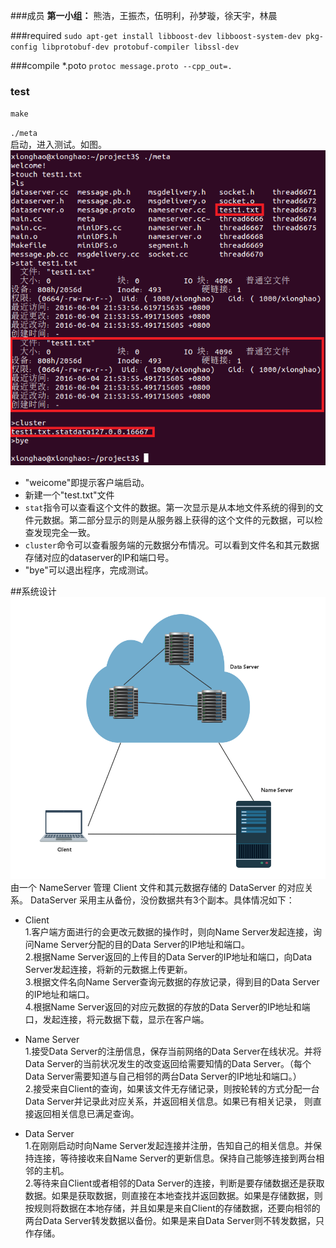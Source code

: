 ###成员
**第一小组：**
熊浩，王振杰，伍明利，孙梦璇，徐天宇，林晨

###required
 `sudo apt-get install libboost-dev libboost-system-dev pkg-config libprotobuf-dev protobuf-compiler libssl-dev`


###compile *.poto
`protoc message.proto --cpp_out=.`


### test
`make`
<br/>

 `./meta`<br/>
启动，进入测试。如图。<br/>
![测试](test.png)<br/>
- "weicome"即提示客户端启动。<br/>
- 新建一个"test.txt"文件<br/>
- `stat`指令可以查看这个文件的数据。第一次显示是从本地文件系统的得到的文件元数据。第二部分显示的则是从服务器上获得的这个文件的元数据，可以检查发现完全一致。<br/>
- `cluster`命令可以查看服务端的元数据分布情况。可以看到文件名和其元数据存储对应的dataserver的IP和端口号。<br/>
- "bye"可以退出程序，完成测试。<br/>


##系统设计 
![系统设计](miniDFS.png)<br/>
由一个 NameServer 管理 Client 文件和其元数据存储的 DataServer 的对应关系。
DataServer 采用主从备份，没份数据共有3个副本。具体情况如下：

- Client<br/>
1.客户端方面进行的会更改元数据的操作时，则向Name Server发起连接，询问Name Server分配的目的Data Server的IP地址和端口。<br/>
2.根据Name Server返回的上传目的Data Server的IP地址和端口，向Data Server发起连接，将新的元数据上传更新。<br/>
3.根据文件名向Name Server查询元数据的存放记录，得到目的Data Server的IP地址和端口。<br/>
4.根据Name Server返回的对应元数据的存放的Data Server的IP地址和端口，发起连接，将元数据下载，显示在客户端。<br/>

- Name Server<br/>
1.接受Data Server的注册信息，保存当前网络的Data Server在线状况。并将Data Server的当前状况发生的改变返回给需要知情的Data Server。（每个Data Server需要知道与自己相邻的两台Data Server的IP地址和端口。）<br/>
2.接受来自Client的查询，如果该文件无存储记录，则按轮转的方式分配一台Data Server并记录此对应关系，并返回相关信息。如果已有相关记录， 则直接返回相关信息已满足查询。

- Data Server<br/>
1.在刚刚启动时向Name Server发起连接并注册，告知自己的相关信息。并保持连接，等待接收来自Name Server的更新信息。保持自己能够连接到两台相邻的主机。<br/>
2.等待来自Client或者相邻的Data Server的连接，判断是要存储数据还是获取数据。如果是获取数据，则直接在本地查找并返回数据。如果是存储数据，则按规则将数据在本地存储，并且如果是来自Client的存储数据，还要向相邻的两台Data Server转发数据以备份。如果是来自Data Server则不转发数据，只作存储。
